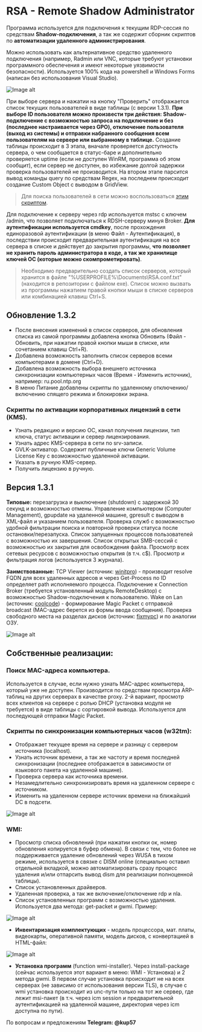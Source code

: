 # RSA - Remote Shadow Administrator

Программа используется для подключения к текущим RDP-сессия по средствам **Shadow-подключения**, а так же содержит сборник скриптов по **автоматизации удаленного администрирования**.

Можно использовать как альтернативное средство удаленного подключения (например, Radmin или VNC, которые требуют установки программного обеспечения и имеют некоторые уязвимости безопасности). Используется 100% кода на powershell и Windows Forms (написан без использования Visual Studio).

![Image alt](https://github.com/Lifailon/Remote-Shadow-Administrator/blob/rsa/Users.jpg)

При выборе сервера и нажатии на кнопку "Проверить" отображается список текущих пользователей в виде таблицы (с версии 1.3.1). **При выборе ID пользователя можно произвести три действия: Shadow-подключение с возможностью запроса на подключение и без (последнее настраивается через GPO), отключение пользователя (выход из системы) и отправки набранного сообщения всем пользователям на сервере или выбранному в таблице.** Создание таблицы происходит в 3 этапа, вначале проверяется доступность сервера, о чем сообщается в статус-баре и дополнительно проверяется uptime (если не доступен WinRM, программа об этом сообщит), если сервер не доступен, во избежание долгой задержки проверка пользователей не производится. На втором этапе парсится вывод команды query по средствам Regex, на последнем происходит создание Custom Object с выводом в GridView. 
> Для поиска пользователей в сети можно воспользоваться [этим скриптом](https://github.com/Lifailon/Find-Users).

Для подключение к серверу через rdp используется mstsc с ключем /admin, что позволяет подключаться к RDSH-серверу минуя Broker. **Для аутентификации используется cmdkey**, после прохождения единоразовой аутентификации (в меню Файл - Аутентификация), в последствии происходит предварительная аутентификация на все сервера в списке и действует до закрытия программы, **что позволяет не хранить пароль администратора в коде, а так же хранилище ключей ОС (которые можно скомпрометировать)**. 

> Необходимо предварительно создать список серверов, который хранится в файле "%USERPROFILE%\Documents\RSA.conf.txt" (находится в репозитории с файлом exe). Список можно вызвать из программы нажатием правой кнопки мыши в списке серверов или комбинацией клавиш Ctrl+S.

## Обновление 1.3.2
* После внесения изменений в список серверов, для обновления списка из самой программы добавлена кнопка Обновить (Файл - Обновить, при нажатии правой кнопки мыши в списке, или сочетанием клавиш Ctrl+R).
* Добавлена возможность заполнить список серверов всеми компьютерами в домене (Ctrl+D).
* Добавлена возможность выбора внешнего источника синхронизации компьютерных часов (Время - Изменить источник), например: ru.pool.ntp.org
* В меню Питание добавлены скрипты по удаленному отключению/включению спящего режима и блокировки экрана.
### Скрипты по активации корпоративных лицензий в сети (KMS).
* Узнать редакцию и версию ОС, канал получения лицензии, тип ключа, статус активации и сервер лицензирования.
* Узнать адрес KMS-сервера в сети по srv-записи.
* GVLK-активатор. Содержит публичные ключи Generic Volume License Key с возможностью удаленной активации.
* Указать в ручную KMS-сервер.
* Получить лицензию в ручную.

## Версия 1.3.1
**Типовые:** перезагрузка и выключение (shutdown) с задержкой 30 секунд и возможностью отмены. Управление компьютером (Computer Management), gpupdate на удаленной машине, gpresult с выводом в XML-файл и указанием пользователя. Проверка служб с возможностью удобной фильтрации поиска и повторной проверки статуса после остановки/перезапуска. Список запущенных процессов пользователей с возможностью их завершения. Список открытых SMB-сессий с возможностью их закрытия для освобождения файла. Просмотр всех сетевых ресурсов с возможностью открытия (в т.ч. c$). Просмотр и фильтрация логов (используется 3 журнала).

**Заимствованные:** TCP Viewer (источник: [winitpro](https://winitpro.ru/index.php/2021/01/25/get-nettcpconnection-powershell-nestat)) - производит resolve FQDN для всех удаленных адресов и через Get-Process по ID определяет path исполняемого процесса. Подключение к Connection Broker (требуется установленный модуль RemoteDesktop) с возможностью Shadow-подключения к пользователю. Wake on Lan (источник: [coolcode](https://coolcode.ru/wake-on-lan-and-powershell)) - формирование Magic Packet c отправкой broadcast (MAC-адрес берется из формы ввода сообщения). Проверка свободного места на разделах дисков (источник: [fixmypc](https://fixmypc.ru/post/kak-uznat-v-powershell-svobodnoe-mesto-na-diske)) и по аналогии ОЗУ.

![Image alt](https://github.com/Lifailon/Remote-Shadow-Administrator/blob/rsa/Disk.jpg)

## **Собственные реализации:**

### **Поиск MAC-адреса компьютера**.
Используется в случае, если нужно узнать MAC-адрес компьютера, который уже не доступен. Производится по средствам просмотра ARP-таблиц на других серверах в качестве proxy. 2-й вариант, просмотр всех клиентов на сервере с ролью DHCP (установка модуля не требуется) в виде таблицы с сортировкой вывода. Используется для последующей отправки Magic Packet.

### **Скрипты по синхронизации компьютерных часов (w32tm):**
* Отображает текущее время на сервере и разницу с сервером источника (localhost). 
* Узнать источник времени, а так же частоту и время последней синхронизации (последнее отображается в зависимости от языкового пакета на удаленной машине). 
* Проверка сервера как источника времени. 
* Незамедлительно синхронизировать время на удаленном сервере с источником. 
* Изменить на удаленном сервере источник времени на ближайший DC в подсети.

![Image alt](https://github.com/Lifailon/Remote-Shadow-Administrator/blob/rsa/Times.jpg)

### **WMI:** 
* Просмотр списка обновлений (при нажатии кнопки ок, номер обновления копируется в буфер обмена). В связи с тем, что более не поддерживается удаление обновлений через WUSA в тихом режиме, используется в связке с DISM online (специально оставил отдельной вкладкой, можно автоматизировать сразу процесс удаления и/или отпарсить вывод dism для реализации полноценной таблицы).
* Список установленных драйверов.
* Удаленная проверка, а так же включение/отключение rdp и nla. 
* Список установленных программ с возможностью удаления. Используется два метода: get-packet и gwmi. Пример:

![Image alt](https://github.com/Lifailon/Remote-Shadow-Administrator/blob/rsa/Programs.jpg)

* **Инвентаризация комплектующих** - модель процессора, мат. платы, видеокарты, оперативной памяти, модель дисков, с конвертацией в HTML-файл:

![Image alt](https://github.com/Lifailon/Remote-Shadow-Administrator/blob/rsa/Report.jpg)

* **Установка программ** (function wmi-installer). Через install-package (сейчас используется этот вариант в меню: WMI - Установка) и 2 метода gwmi. В первом случае установка происходит не на всех серверах (не зависимо от использования версии TLS), в случае с wmi установка происходит из unc-пути только на тот же сервер, где лежит msi-пакет (в т.ч. через icm session и предварительной аутентификацией на удаленной машине, директория через icm доступна по пути).

По вопросам и предложениям **Telegram: @kup57**
